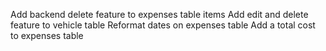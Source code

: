 Add backend delete feature to expenses table items
Add edit and delete feature to vehicle table
Reformat dates on expenses table
Add a total cost to expenses table
